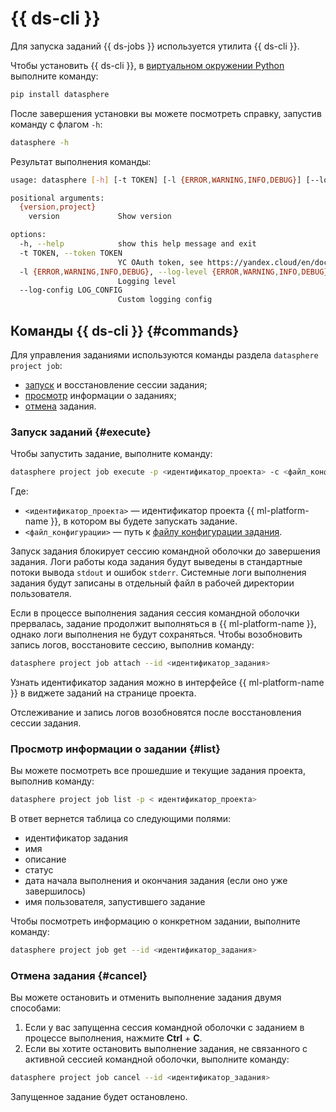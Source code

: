 # {{ ds-cli }}

Для запуска заданий {{ ds-jobs }} используется утилита {{ ds-cli }}. 

Чтобы установить {{ ds-cli }}, в [виртуальном окружении Python](https://docs.python.org/3.10/library/venv.html) выполните команду:

```python
pip install datasphere
```

После завершения установки вы можете посмотреть справку, запустив команду с флагом `-h`:

```bash
datasphere -h
```

Результат выполнения команды:

```bash
usage: datasphere [-h] [-t TOKEN] [-l {ERROR,WARNING,INFO,DEBUG}] [--log-config LOG_CONFIG] {version,project} ...

positional arguments:
  {version,project}
    version             Show version

options:
  -h, --help            show this help message and exit
  -t TOKEN, --token TOKEN
                        YC OAuth token, see https://yandex.cloud/en/docs/iam/concepts/authorization/oauth-token
  -l {ERROR,WARNING,INFO,DEBUG}, --log-level {ERROR,WARNING,INFO,DEBUG}
                        Logging level
  --log-config LOG_CONFIG
                        Custom logging config
```

## Команды {{ ds-cli }} {#commands}

Для управления заданиями используются команды раздела `datasphere project job`:
* [запуск](#execute) и восстановление сессии задания;
* [просмотр](#list) информации о заданиях;
* [отмена](#cancel) задания.

### Запуск заданий {#execute}

Чтобы запустить задание, выполните команду:
  
```bash
datasphere project job execute -p <идентификатор_проекта> -c <файл_конфигурации>
```

Где:

* `<идентификатор_проекта>` — идентификатор проекта {{ ml-platform-name }}, в котором вы будете запускать задание.
* `<файл_конфигурации>` — путь к [файлу конфигурации задания](index.md#config).

Запуск задания блокирует сессию командной оболочки до завершения задания. Логи работы кода задания будут выведены в стандартные потоки вывода `stdout` и ошибок `stderr`. Системные логи выполнения задания будут записаны в отдельный файл в рабочей директории пользователя. 
  
Если в процессе выполнения задания сессия командной оболочки прервалась, задание продолжит выполняться в {{ ml-platform-name }}, однако логи выполнения не будут сохраняться. Чтобы возобновить запись логов, восстановите сессию, выполнив команду:

```bash
datasphere project job attach --id <идентификатор_задания>
```

Узнать идентификатор задания можно в интерфейсе {{ ml-platform-name }} в виджете заданий на странице проекта. 

Отслеживание и запись логов возобновятся после восстановления сессии задания.

### Просмотр информации о задании {#list}

Вы можете посмотреть все прошедшие и текущие задания проекта, выполнив команду:

```bash
datasphere project job list -p < идентификатор_проекта>
```

В ответ вернется таблица со следующими полями:
* идентификатор задания
* имя
* описание
* статус
* дата начала выполнения и окончания задания (если оно уже завершилось)
* имя пользователя, запустившего задание

Чтобы посмотреть информацию о конкретном задании, выполните команду:

```bash
datasphere project job get --id <идентификатор_задания>
```

### Отмена задания {#cancel}

Вы можете остановить и отменить выполнение задания двумя способами:

1. Если у вас запущенна сессия командной оболочки с заданием в процессе выполнения, нажмите **Ctrl** + **C**. 
1. Если вы хотите остановить выполнение задания, не связанного с активной сессией командной оболочки, выполните команду:

  ```bash
  datasphere project job cancel --id <идентификатор_задания>
  ```

Запущенное задание будет остановлено.
